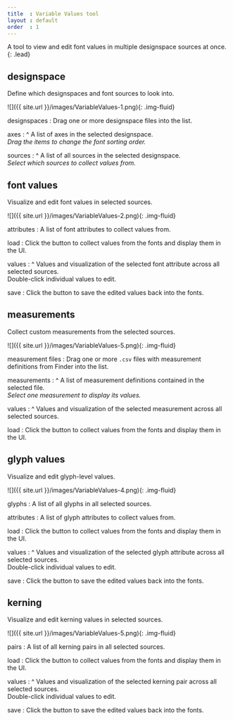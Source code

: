 ```yaml
---
title  : Variable Values tool
layout : default
order  : 1
---
```


A tool to view and edit font values in multiple designspace sources at once.
{: .lead}


designspace
-----------

Define which designspaces and font sources to look into.

![]({{ site.url }}/images/VariableValues-1.png){: .img-fluid}

designspaces
: Drag one or more designspace files into the list.

axes
: ^
  A list of axes in the selected designspace.  
  *Drag the items to change the font sorting order.*

sources
: ^
  A list of all sources in the selected designspace.  
  *Select which sources to collect values from.*



font values
-----------

Visualize and edit font values in selected sources.

![]({{ site.url }}/images/VariableValues-2.png){: .img-fluid}

attributes
: A list of font attributes to collect values from.

load
: Click the button to collect values from the fonts and display them in the UI.

values
: ^
  Values and visualization of the selected font attribute across all selected sources.  
  Double-click individual values to edit.

save
: Click the button to save the edited values back into the fonts.



measurements
------------

Collect custom measurements from the selected sources.

![]({{ site.url }}/images/VariableValues-5.png){: .img-fluid}

measurement files
: Drag one or more `.csv` files with measurement definitions from Finder into the list.

measurements
: ^
  A list of measurement definitions contained in the selected file.  
  *Select one measurement to display its values.*

values
: ^
  Values and visualization of the selected measurement across all selected sources.  

load
: Click the button to collect values from the fonts and display them in the UI.



glyph values
------------

Visualize and edit glyph-level values.

![]({{ site.url }}/images/VariableValues-4.png){: .img-fluid}

glyphs
: A list of all glyphs in all selected sources.

attributes
: A list of glyph attributes to collect values from.

load
: Click the button to collect values from the fonts and display them in the UI.

values
: ^
  Values and visualization of the selected glyph attribute across all selected sources.  
  Double-click individual values to edit.

save
: Click the button to save the edited values back into the fonts.



kerning
-------

Visualize and edit kerning values in selected sources.

![]({{ site.url }}/images/VariableValues-5.png){: .img-fluid}

pairs
: A list of all kerning pairs in all selected sources.

load
: Click the button to collect values from the fonts and display them in the UI.

values
: ^
  Values and visualization of the selected kerning pair across all selected sources.  
  Double-click individual values to edit.

save
: Click the button to save the edited values back into the fonts.

